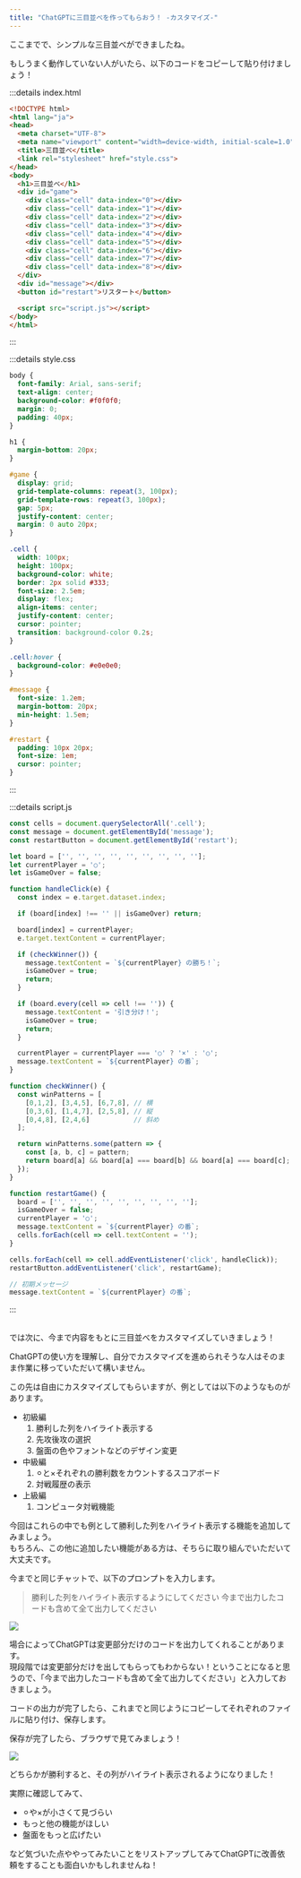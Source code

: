 ```yaml
---
title: "ChatGPTに三目並べを作ってもらおう！ -カスタマイズ-"
---
```


ここまでで、シンプルな三目並べができましたね。

もしうまく動作していない人がいたら、以下のコードをコピーして貼り付けましょう！

:::details index.html
```html
<!DOCTYPE html>
<html lang="ja">
<head>
  <meta charset="UTF-8">
  <meta name="viewport" content="width=device-width, initial-scale=1.0">
  <title>三目並べ</title>
  <link rel="stylesheet" href="style.css">
</head>
<body>
  <h1>三目並べ</h1>
  <div id="game">
    <div class="cell" data-index="0"></div>
    <div class="cell" data-index="1"></div>
    <div class="cell" data-index="2"></div>
    <div class="cell" data-index="3"></div>
    <div class="cell" data-index="4"></div>
    <div class="cell" data-index="5"></div>
    <div class="cell" data-index="6"></div>
    <div class="cell" data-index="7"></div>
    <div class="cell" data-index="8"></div>
  </div>
  <div id="message"></div>
  <button id="restart">リスタート</button>

  <script src="script.js"></script>
</body>
</html>
```
:::

:::details style.css
```css
body {
  font-family: Arial, sans-serif;
  text-align: center;
  background-color: #f0f0f0;
  margin: 0;
  padding: 40px;
}

h1 {
  margin-bottom: 20px;
}

#game {
  display: grid;
  grid-template-columns: repeat(3, 100px);
  grid-template-rows: repeat(3, 100px);
  gap: 5px;
  justify-content: center;
  margin: 0 auto 20px;
}

.cell {
  width: 100px;
  height: 100px;
  background-color: white;
  border: 2px solid #333;
  font-size: 2.5em;
  display: flex;
  align-items: center;
  justify-content: center;
  cursor: pointer;
  transition: background-color 0.2s;
}

.cell:hover {
  background-color: #e0e0e0;
}

#message {
  font-size: 1.2em;
  margin-bottom: 20px;
  min-height: 1.5em;
}

#restart {
  padding: 10px 20px;
  font-size: 1em;
  cursor: pointer;
}
```
:::

:::details script.js
```js
const cells = document.querySelectorAll('.cell');
const message = document.getElementById('message');
const restartButton = document.getElementById('restart');

let board = ['', '', '', '', '', '', '', '', ''];
let currentPlayer = '○';
let isGameOver = false;

function handleClick(e) {
  const index = e.target.dataset.index;

  if (board[index] !== '' || isGameOver) return;

  board[index] = currentPlayer;
  e.target.textContent = currentPlayer;

  if (checkWinner()) {
    message.textContent = `${currentPlayer} の勝ち！`;
    isGameOver = true;
    return;
  }

  if (board.every(cell => cell !== '')) {
    message.textContent = '引き分け！';
    isGameOver = true;
    return;
  }

  currentPlayer = currentPlayer === '○' ? '×' : '○';
  message.textContent = `${currentPlayer} の番`;
}

function checkWinner() {
  const winPatterns = [
    [0,1,2], [3,4,5], [6,7,8], // 横
    [0,3,6], [1,4,7], [2,5,8], // 縦
    [0,4,8], [2,4,6]           // 斜め
  ];

  return winPatterns.some(pattern => {
    const [a, b, c] = pattern;
    return board[a] && board[a] === board[b] && board[a] === board[c];
  });
}

function restartGame() {
  board = ['', '', '', '', '', '', '', '', ''];
  isGameOver = false;
  currentPlayer = '○';
  message.textContent = `${currentPlayer} の番`;
  cells.forEach(cell => cell.textContent = '');
}

cells.forEach(cell => cell.addEventListener('click', handleClick));
restartButton.addEventListener('click', restartGame);

// 初期メッセージ
message.textContent = `${currentPlayer} の番`;
```
:::

<br />
では次に、今まで内容をもとに三目並べをカスタマイズしていきましょう！

ChatGPTの使い方を理解し、自分でカスタマイズを進められそうな人はそのまま作業に移っていただいて構いません。

この先は自由にカスタマイズしてもらいますが、例としては以下のようなものがあります。

- 初級編
  1. 勝利した列をハイライト表示する
  2. 先攻後攻の選択
  3. 盤面の色やフォントなどのデザイン変更
- 中級編
  1. ⚪︎と×それぞれの勝利数をカウントするスコアボード
  2. 対戦履歴の表示
- 上級編
  1. コンピュータ対戦機能

今回はこれらの中でも例として勝利した列をハイライト表示する機能を追加してみましょう。  
もちろん、この他に追加したい機能がある方は、そちらに取り組んでいただいて大丈夫です。

今までと同じチャットで、以下のプロンプトを入力します。

>勝利した列をハイライト表示するようにしてください
今まで出力したコードも含めて全て出力してください

![](/images/nagoya2025/chatgpt-arrange-sanmoku.png)

場合によってChatGPTは変更部分だけのコードを出力してくれることがあります。  
現段階では変更部分だけを出してもらってもわからない！ということになると思うので、「今まで出力したコードも含めて全て出力してください」と入力しておきましょう。

コードの出力が完了したら、これまでと同じようにコピーしてそれぞれのファイルに貼り付け、保存します。

保存が完了したら、ブラウザで見てみましょう！

![](/images/nagoya2025/vscode-golive-test-sanmoku-4.png)

どちらかが勝利すると、その列がハイライト表示されるようになりました！

実際に確認してみて、

- ⚪︎や×が小さくて見づらい
- もっと他の機能がほしい
- 盤面をもっと広げたい

など気づいた点ややってみたいことをリストアップしてみてChatGPTに改善依頼をすることも面白いかもしれませんね！